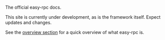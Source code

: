 The official easy-rpc docs.

This site is currently under development, as is the framework itself. Expect updates and changes.

See the [overview section](/easy-rpc-docs/1💬%20What%20is%20easy-rpc/1Overview/) for a quick overview of what easy-rpc is.